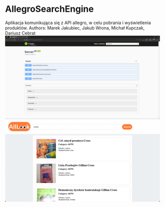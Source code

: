 # AllegroSearchEngine
Aplikacja komunikująca się z API allegro, w celu pobrania i wyświetlenia produktów. Authors: Marek Jakubiec, Jakub Wrona, Michał Kupczak, Dariusz Cebrat
![alt text](https://github.com/holygwent/AllegroSearchEngine/blob/main/img/imgAPI.png?raw=true)
![alt text](https://github.com/holygwent/AllegroSearchEngine/blob/main/img/imgUI.png?raw=true)

